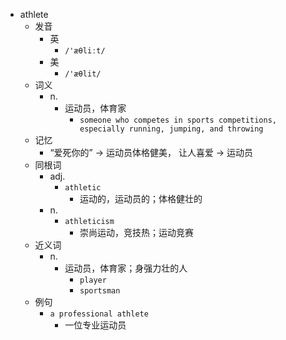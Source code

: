 - athlete
  - 发音
    - 英
      - `/'æθliːt/`
    - 美
      - `/'æθlit/`
  - 词义
    - n.
      - 运动员，体育家
        - `someone who competes in sports competitions, especially running, jumping, and throwing`
  - 记忆
    - “爱死你的” → 运动员体格健美， 让人喜爱 → 运动员
  - 同根词
    - adj.
      - `athletic`
        - 运动的，运动员的；体格健壮的
    - n.
      - `athleticism`
        - 崇尚运动，竞技热；运动竞赛
  - 近义词
    - n.
      - 运动员，体育家；身强力壮的人
        - `player`
        - `sportsman`
  - 例句
    - `a professional athlete`
      - 一位专业运动员

